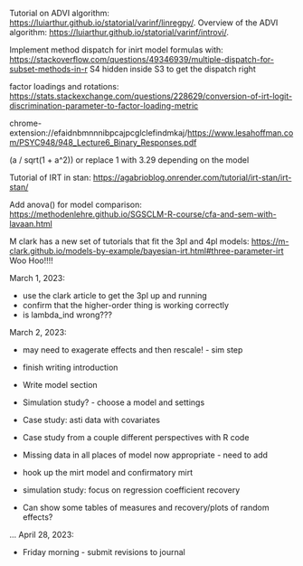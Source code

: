 
Tutorial on ADVI algorithm: https://luiarthur.github.io/statorial/varinf/linregpy/.
Overview of the ADVI algorithm: https://luiarthur.github.io/statorial/varinf/introvi/.

Implement method dispatch for inirt model formulas with: 
https://stackoverflow.com/questions/49346939/multiple-dispatch-for-subset-methods-in-r
S4 hidden inside S3 to get the dispatch right

factor loadings and rotations:
https://stats.stackexchange.com/questions/228629/conversion-of-irt-logit-discrimination-parameter-to-factor-loading-metric

chrome-extension://efaidnbmnnnibpcajpcglclefindmkaj/https://www.lesahoffman.com/PSYC948/948_Lecture6_Binary_Responses.pdf

(a / sqrt(1 + a^2)) or replace 1 with 3.29 depending on the model

Tutorial of IRT in stan:
https://agabrioblog.onrender.com/tutorial/irt-stan/irt-stan/

Add anova() for model comparison: 
https://methodenlehre.github.io/SGSCLM-R-course/cfa-and-sem-with-lavaan.html


M clark has a new set of tutorials that fit the 3pl and 4pl models: 
https://m-clark.github.io/models-by-example/bayesian-irt.html#three-parameter-irt
Woo Hoo!!!!


March 1, 2023: 
 - use the clark article to get the 3pl up and running
 - confirm that the higher-order thing is working correctly
 - is lambda_ind wrong???

March 2, 2023:
 - may need to exagerate effects and then rescale! - sim step
 - finish writing introduction
 - Write model section
 - Simulation study? - choose a model and settings
 - Case study: asti data with covariates
 - Case study from a couple different perspectives with R code
 - Missing data in all places of model now appropriate - need to add
 - hook up the mirt model and confirmatory mirt

 - simulation study: focus on regression coefficient recovery
 - Can show some tables of measures and recovery/plots of random effects?

...
 April 28, 2023: 
  - Friday morning - submit revisions to journal